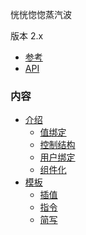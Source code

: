 
恍恍惚惚蒸汽波

版本 2.x

- [参考](https://cn.vuejs.org/v2/guide/)
- [API](https://cn.vuejs.org/v2/api/#%E9%80%89%E9%A1%B9-%E6%95%B0%E6%8D%AE)

### 内容

- [介绍](ch01)
  - [值绑定](ch01/01_值绑定.md)
  - [控制结构](ch01/02_控制结构.md)
  - [用户绑定](ch01/03_用户交互.md)
  - [组件化](ch01/04_组件化.md)
- [模板](ch02)
  - [插值](ch02/01_插值.md)
  - [指令](ch02/02_指令.md)
  - [简写](ch02/03_简写.md)
